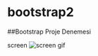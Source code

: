 # bootstrap2

##Bootstrap Proje Denemesi

screen
![screen gif](https://github.com/zeynepdeli/bootstrap2/assets/129688573/da0f456b-dac6-4245-ad91-17b94b2f19e7)
